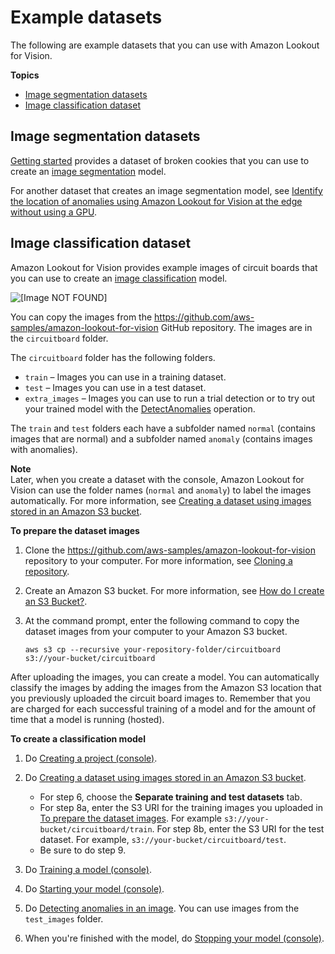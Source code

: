 # Example datasets<a name="example-datasets"></a>

The following are example datasets that you can use with Amazon Lookout for Vision\.

**Topics**
+ [Image segmentation datasets](#example-datasets-segmentation)
+ [Image classification dataset](#example-datasets-classification)

## Image segmentation datasets<a name="example-datasets-segmentation"></a>

[Getting started](getting-started.md) provides a dataset of broken cookies that you can use to create an [image segmentation]() model\.

For another dataset that creates an image segmentation model, see [Identify the location of anomalies using Amazon Lookout for Vision at the edge without using a GPU](https://aws.amazon.com/blogs/machine-learning/identify-the-location-of-anomalies-using-amazon-lookout-for-vision-at-the-edge-without-using-a-gpu/)\. 

## Image classification dataset<a name="example-datasets-classification"></a>

Amazon Lookout for Vision provides example images of circuit boards that you can use to create an [image classification](understanding.md#ud-image-classification) model\.

![\[Image NOT FOUND\]](http://docs.aws.amazon.com/lookout-for-vision/latest/developer-guide/images/prediction.jpg)

You can copy the images from the [https://github\.com/aws\-samples/amazon\-lookout\-for\-vision](https://github.com/aws-samples/amazon-lookout-for-vision) GitHub repository\. The images are in the `circuitboard` folder\. 

The `circuitboard` folder has the following folders\.
+ `train` – Images you can use in a training dataset\.
+ `test` – Images you can use in a test dataset\.
+ `extra_images` – Images you can use to run a trial detection or to try out your trained model with the [DetectAnomalies](https://docs.aws.amazon.com/lookout-for-vision/latest/APIReference/API_DetectAnomalies) operation\. 

The `train` and `test` folders each have a subfolder named `normal` \(contains images that are normal\) and a subfolder named `anomaly` \(contains images with anomalies\)\. 

**Note**  
Later, when you create a dataset with the console, Amazon Lookout for Vision can use the folder names \(`normal` and `anomaly`\) to label the images automatically\. For more information, see [Creating a dataset using images stored in an Amazon S3 bucket](create-dataset-s3.md)\.

**To prepare the dataset images**

1. Clone the [https://github\.com/aws\-samples/amazon\-lookout\-for\-vision](https://github.com/aws-samples/amazon-lookout-for-vision) repository to your computer\. For more information, see [Cloning a repository](https://docs.github.com/en/github/creating-cloning-and-archiving-repositories/cloning-a-repository)\. 

1. Create an Amazon S3 bucket\. For more information, see [How do I create an S3 Bucket?](https://docs.aws.amazon.com/AmazonS3/latest/user-guide/create-bucket.html)\. 

1. At the command prompt, enter the following command to copy the dataset images from your computer to your Amazon S3 bucket\.

   ```
   aws s3 cp --recursive your-repository-folder/circuitboard s3://your-bucket/circuitboard
   ```

After uploading the images, you can create a model\. You can automatically classify the images by adding the images from the Amazon S3 location that you previously uploaded the circuit board images to\. Remember that you are charged for each successful training of a model and for the amount of time that a model is running \(hosted\)\.

**To create a classification model**

1. Do [Creating a project \(console\)](model-create-project.md#create-project-console)\.

1. Do [Creating a dataset using images stored in an Amazon S3 bucket](create-dataset-s3.md)\. 
   + For step 6, choose the **Separate training and test datasets** tab\. 
   + For step 8a, enter the S3 URI for the training images you uploaded in [To prepare the dataset images](#getting-started-classification-example)\. For example `s3://your-bucket/circuitboard/train`\. For step 8b, enter the S3 URI for the test dataset\. For example, `s3://your-bucket/circuitboard/test`\. 
   + Be sure to do step 9\.

1. Do [Training a model \(console\)](model-train.md#create-model-console)\.

1. Do [Starting your model \(console\)](run-start-model.md#start-model-console)\.

1. Do [Detecting anomalies in an image](inference-detect-anomalies.md)\. You can use images from the `test_images` folder\.

1. When you're finished with the model, do [Stopping your model \(console\)](run-stop-model.md#stop-model)\.